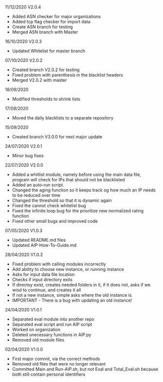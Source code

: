 11/12/2020
V2.0.4
- Added ASN checker for major organizations
- Added tcp flag checker for import data
- Create ASN branch for testing
- Merged ASN branch with Master

16/10/2020
V2.0.3
- Updated Whitelist for master branch

07/10/2020
V2.0.2
- Created branch V2.0.2 for testing
- Fixed problem with parenthesis in the blacklist headers
- Merged V2.0.2 with master

18/09/2020
- Modified thresholds to shrink lists

17/09/2020
- Moved the daily blacklists to a separate repository

15/09/2020
- Created branch V3.0.0 for next major update

24/07/2020
V2.0.1
- Minor bug fixes

22/07/2020
V2.0.0
- Added a whitlist module, namely before using the main data file, program will check for IPs that should not be blacklisted
- Added an auto-run script. 
- Changed the aging function so it keeps track og how much an IP needs to be reduced over time
- Changed the threshold so that it is dynamic again
- Fixed the cannot check whitelist bug
- Fixed the infinite loop bug for the prioritize new normalized rating function
- Fixed other small bugs and improved code

07/05/2020
V1.0.3
- Updated README.md files
- Updated AIP-How-To-Guide.md

28/04/2020
V1.0.2
- Fixed problem with calling modules incorrectly
- Add ability to choose new instance, or running instance
- Asks for input data file location
- Checks if input directory exits
- If directoy exist, creates needed folders in it, if it does not, asks if we wisd to continue, and creates it all
- If not a new instance, simple asks where the old instance is.
- IMPORTANT - There is a bug with updating an old instance!

24/04/2020
V1.0.1
- Separated eval module into another repo
- Separated eval script and run AIP script
- Worked on organization
- Deleted unecessary functions in AIP.py
- Removed old module files

02/04/2020
V1.0.0
- First major commit, via the correct methods
- Removed old files that were no longer relevant
- Committed Main and Run-AIP.sh, but not Eval and Total_Eval.sh because both still contain personal identifiers
